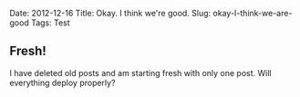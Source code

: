 Date: 2012-12-16 
Title: Okay. I think we're good.
Slug: okay-I-think-we-are-good
Tags: Test

## Fresh!

I have deleted old posts and am starting fresh with only one post. Will everything deploy properly?